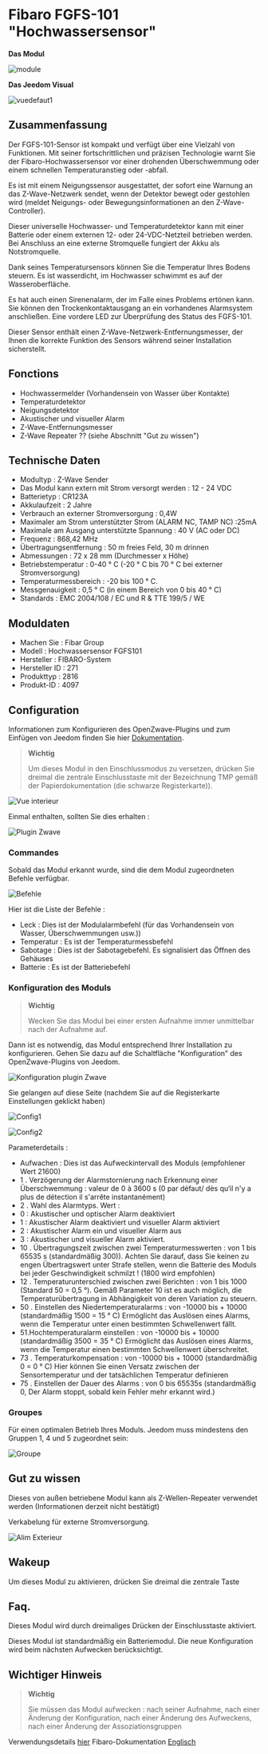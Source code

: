 # Fibaro FGFS-101 "Hochwassersensor"

**Das Modul**

![module](images/fibaro.fgfs101/module.jpg)

**Das Jeedom Visual**

![vuedefaut1](images/fibaro.fgfs101/vuedefaut1.jpg)

## Zusammenfassung

Der FGFS-101-Sensor ist kompakt und verfügt über eine Vielzahl von Funktionen. Mit seiner fortschrittlichen und präzisen Technologie warnt Sie der Fibaro-Hochwassersensor vor einer drohenden Überschwemmung oder einem schnellen Temperaturanstieg oder -abfall.

Es ist mit einem Neigungssensor ausgestattet, der sofort eine Warnung an das Z-Wave-Netzwerk sendet, wenn der Detektor bewegt oder gestohlen wird (meldet Neigungs- oder Bewegungsinformationen an den Z-Wave-Controller).

Dieser universelle Hochwasser- und Temperaturdetektor kann mit einer Batterie oder einem externen 12- oder 24-VDC-Netzteil betrieben werden. Bei Anschluss an eine externe Stromquelle fungiert der Akku als Notstromquelle.

Dank seines Temperatursensors können Sie die Temperatur Ihres Bodens steuern. Es ist wasserdicht, im Hochwasser schwimmt es auf der Wasseroberfläche.

Es hat auch einen Sirenenalarm, der im Falle eines Problems ertönen kann. Sie können den Trockenkontaktausgang an ein vorhandenes Alarmsystem anschließen. Eine vordere LED zur Überprüfung des Status des FGFS-101.

Dieser Sensor enthält einen Z-Wave-Netzwerk-Entfernungsmesser, der Ihnen die korrekte Funktion des Sensors während seiner Installation sicherstellt.

## Fonctions

-   Hochwassermelder (Vorhandensein von Wasser über Kontakte)
-   Temperaturdetektor
-   Neigungsdetektor
-   Akustischer und visueller Alarm
-   Z-Wave-Entfernungsmesser
-   Z-Wave Repeater ?? (siehe Abschnitt "Gut zu wissen")

## Technische Daten

-   Modultyp : Z-Wave Sender
-   Das Modul kann extern mit Strom versorgt werden : 12 - 24 VDC
-   Batterietyp : CR123A
-   Akkulaufzeit : 2 Jahre
-   Verbrauch an externer Stromversorgung : 0,4W
-   Maximaler am Strom unterstützter Strom (ALARM NC, TAMP NC) :25mA
-   Maximale am Ausgang unterstützte Spannung : 40 V (AC oder DC)
-   Frequenz : 868,42 MHz
-   Übertragungsentfernung : 50 m freies Feld, 30 m drinnen
-   Abmessungen : 72 x 28 mm (Durchmesser x Höhe)
-   Betriebstemperatur : 0-40 ° C (-20 ° C bis 70 ° C bei externer Stromversorgung)
-   Temperaturmessbereich : -20 bis 100 ° C.
-   Messgenauigkeit : 0,5 ° C (in einem Bereich von 0 bis 40 ° C)
-   Standards : EMC 2004/108 / EC und R & TTE 199/5 / WE

## Moduldaten

-   Machen Sie : Fibar Group
-   Modell : Hochwassersensor FGFS101
-   Hersteller : FIBARO-System
-   Hersteller ID : 271
-   Produkttyp : 2816
-   Produkt-ID : 4097

## Configuration

Informationen zum Konfigurieren des OpenZwave-Plugins und zum Einfügen von Jeedom finden Sie hier [Dokumentation](https://doc.jeedom.com/de_DE/plugins/automation%20protocol/openzwave/).

> **Wichtig**
>
> Um dieses Modul in den Einschlussmodus zu versetzen, drücken Sie dreimal die zentrale Einschlusstaste mit der Bezeichnung TMP gemäß der Papierdokumentation (die schwarze Registerkarte)).

![Vue interieur](images/fibaro.fgfs101/Vue_interieur.jpg)

Einmal enthalten, sollten Sie dies erhalten :

![Plugin Zwave](images/fibaro.fgfs101/information.jpg)

### Commandes

Sobald das Modul erkannt wurde, sind die dem Modul zugeordneten Befehle verfügbar.

![Befehle](images/fibaro.fgfs101/commandes.jpg)

Hier ist die Liste der Befehle :

-   Leck : Dies ist der Modulalarmbefehl (für das Vorhandensein von Wasser, Überschwemmungen usw.))
-   Temperatur : Es ist der Temperaturmessbefehl
-   Sabotage : Dies ist der Sabotagebefehl. Es signalisiert das Öffnen des Gehäuses
-   Batterie : Es ist der Batteriebefehl

### Konfiguration des Moduls

> **Wichtig**
>
> Wecken Sie das Modul bei einer ersten Aufnahme immer unmittelbar nach der Aufnahme auf.

Dann ist es notwendig, das Modul entsprechend Ihrer Installation zu konfigurieren. Gehen Sie dazu auf die Schaltfläche "Konfiguration" des OpenZwave-Plugins von Jeedom.

![Konfiguration plugin Zwave](images/plugin/bouton_configuration.jpg)

Sie gelangen auf diese Seite (nachdem Sie auf die Registerkarte Einstellungen geklickt haben)

![Config1](images/fibaro.fgfs101/config1.jpg)

![Config2](images/fibaro.fgfs101/config2.jpg)

Parameterdetails :

-   Aufwachen : Dies ist das Aufweckintervall des Moduls (empfohlener Wert 21600)
-   1 \. Verzögerung der Alarmstornierung nach Erkennung einer Überschwemmung : valeur de 0 à 3600 s (0 par défaut/ dès qu‘il n'y a plus de détection il s'arrête instantanément)
-   2 \. Wahl des Alarmtyps. Wert :
  - 0 : Akustischer und optischer Alarm deaktiviert
  - 1 : Akustischer Alarm deaktiviert und visueller Alarm aktiviert
  - 2 : Akustischer Alarm ein und visueller Alarm aus
  - 3 : Akustischer und visueller Alarm aktiviert.
-   10 \. Übertragungszeit zwischen zwei Temperaturmesswerten : von 1 bis 65535 s (standardmäßig 300)). Achten Sie darauf, dass Sie keinen zu engen Übertragswert unter Strafe stellen, wenn die Batterie des Moduls bei jeder Geschwindigkeit schmilzt ! (1800 wird empfohlen)
-   12 \. Temperaturunterschied zwischen zwei Berichten : von 1 bis 1000 (Standard 50 = 0,5 °). Gemäß Parameter 10 ist es auch möglich, die Temperaturübertragung in Abhängigkeit von deren Variation zu steuern.
-   50 \. Einstellen des Niedertemperaturalarms : von -10000 bis + 10000 (standardmäßig 1500 = 15 ° C) Ermöglicht das Auslösen eines Alarms, wenn die Temperatur unter einen bestimmten Schwellenwert fällt.
-   51.Hochtemperaturalarm einstellen : von -10000 bis + 10000 (standardmäßig 3500 = 35 ° C) Ermöglicht das Auslösen eines Alarms, wenn die Temperatur einen bestimmten Schwellenwert überschreitet.
-   73 \. Temperaturkompensation : von -10000 bis + 10000 (standardmäßig 0 = 0 ° C) Hier können Sie einen Versatz zwischen der Sensortemperatur und der tatsächlichen Temperatur definieren
-   75 \. Einstellen der Dauer des Alarms : von 0 bis 65535s (standardmäßig 0, Der Alarm stoppt, sobald kein Fehler mehr erkannt wird.)

### Groupes

Für einen optimalen Betrieb Ihres Moduls. Jeedom muss mindestens den Gruppen 1, 4 und 5 zugeordnet sein:

![Groupe](images/fibaro.fgfs101/groupe.jpg)

## Gut zu wissen

Dieses von außen betriebene Modul kann als Z-Wellen-Repeater verwendet werden (Informationen derzeit nicht bestätigt)

Verkabelung für externe Stromversorgung.

![Alim Exterieur](images/fibaro.fgfs101/Alim_Exterieur.jpg)

## Wakeup

Um dieses Modul zu aktivieren, drücken Sie dreimal die zentrale Taste

## Faq.

Dieses Modul wird durch dreimaliges Drücken der Einschlusstaste aktiviert.

Dieses Modul ist standardmäßig ein Batteriemodul. Die neue Konfiguration wird beim nächsten Aufwecken berücksichtigt.

## Wichtiger Hinweis

> **Wichtig**
>
> Sie müssen das Modul aufwecken : nach seiner Aufnahme, nach einer Änderung der Konfiguration, nach einer Änderung des Aufweckens, nach einer Änderung der Assoziationsgruppen


Verwendungsdetails [hier](http://blog.domadoo.fr/2014/12/18/jeedom-guide-dutilisation-du-detecteur-dinondation-fibaro-fgfs-001/)
Fibaro-Dokumentation [Englisch](http://www.fibaro.com/manuals/en/FGFS-101-Flood-Sensor/FGFS-101-Flood-Sensor-en-2.1-2.3.pdf)
